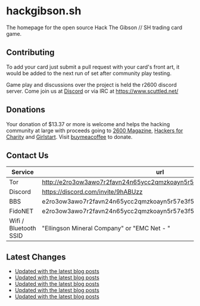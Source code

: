 # hackgibson.sh
The homepage for the open source Hack The Gibson // SH trading card game.


## Contributing

To add your card just submit a pull request with your card's front art, it would be added to the next run of set after community play testing.

Game play and discussions over the project is held the r2600 discord server. Come join us at [Discord](https://discord.com/invite/9hABUzz) or via IRC at https://www.scuttled.net/


## Donations

Your donation of $13.37 or more is welcome and helps the hacking community at large with proceeds going to [2600 Magazine](https://2600.com/), [Hackers for Charity](https://hackersforcharity.org) and [Girlstart](https://girlstart.org).  Visit [buymeacoffee](https://www.buymeacoffee.com/hackgibson.sh) to donate.


## Contact Us

Service | url
-|-
Tor | http://e2ro3ow3awo7r2favn24n65ycc2qmzkoayn5r57e3f56nvjwdcgg32ad.onion
Discord | https://discord.com/invite/9hABUzz
BBS | e2ro3ow3awo7r2favn24n65ycc2qmzkoayn5r57e3f56nvjwdcgg32ad.onion:23
FidoNET | e2ro3ow3awo7r2favn24n65ycc2qmzkoayn5r57e3f56nvjwdcgg32ad.onion:24554
Wifi / Bluetooth SSID | "Ellingson Mineral Company" or "EMC Net - <fidonet address>"

## Latest Changes
<!-- BLOG-POST-LIST:START -->
- [Updated with the latest blog posts](https://github.com/DFW2600/hackgibson.sh/commit/2b45fb2433d3653808d74b58ef21056af6ea151c)
- [Updated with the latest blog posts](https://github.com/DFW2600/hackgibson.sh/commit/eed7ede55052124f4a3b444292366e26b6a6ffd7)
- [Updated with the latest blog posts](https://github.com/DFW2600/hackgibson.sh/commit/6b45aaf8f60f50c1108269d57cdebc072699c0a6)
- [Updated with the latest blog posts](https://github.com/DFW2600/hackgibson.sh/commit/8830557333e0014cbf3da3bac0d12d604d2b2696)
- [Updated with the latest blog posts](https://github.com/DFW2600/hackgibson.sh/commit/40aa3ddbddf758d34016039c4488203a26e0d067)
<!-- BLOG-POST-LIST:END -->
